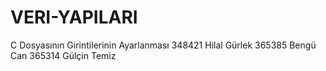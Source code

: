 # VERI-YAPILARI
C Dosyasının Girintilerinin Ayarlanması
348421 Hilal Gürlek
365385 Bengü Can
365314 Gülçin Temiz
